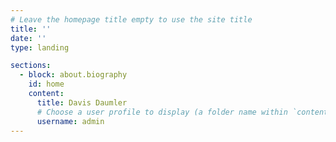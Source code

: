 ```yaml
---
# Leave the homepage title empty to use the site title
title: ''
date: ''
type: landing

sections:
  - block: about.biography
    id: home
    content:
      title: Davis Daumler
      # Choose a user profile to display (a folder name within `content/authors/`)
      username: admin
---
```


